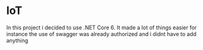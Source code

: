 # IoT

In this project i decided to use .NET Core 6. It made a lot of things easier for instance the use of swagger was
already authorized and i didnt have to add anything

